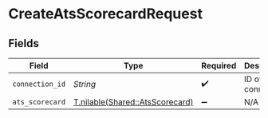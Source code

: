 # CreateAtsScorecardRequest


## Fields

| Field                                                                  | Type                                                                   | Required                                                               | Description                                                            |
| ---------------------------------------------------------------------- | ---------------------------------------------------------------------- | ---------------------------------------------------------------------- | ---------------------------------------------------------------------- |
| `connection_id`                                                        | *String*                                                               | :heavy_check_mark:                                                     | ID of the connection                                                   |
| `ats_scorecard`                                                        | [T.nilable(Shared::AtsScorecard)](../../models/shared/atsscorecard.md) | :heavy_minus_sign:                                                     | N/A                                                                    |